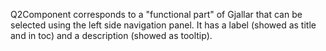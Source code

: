 Q2Component corresponds to a "functional part" of Gjallar that can be selected using the left side navigation panel. It has a label (showed as title and in toc) and a description (showed as tooltip). 